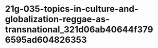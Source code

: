 # 21g-035-topics-in-culture-and-globalization-reggae-as-transnational_321d06ab40644f3796595ad604826353